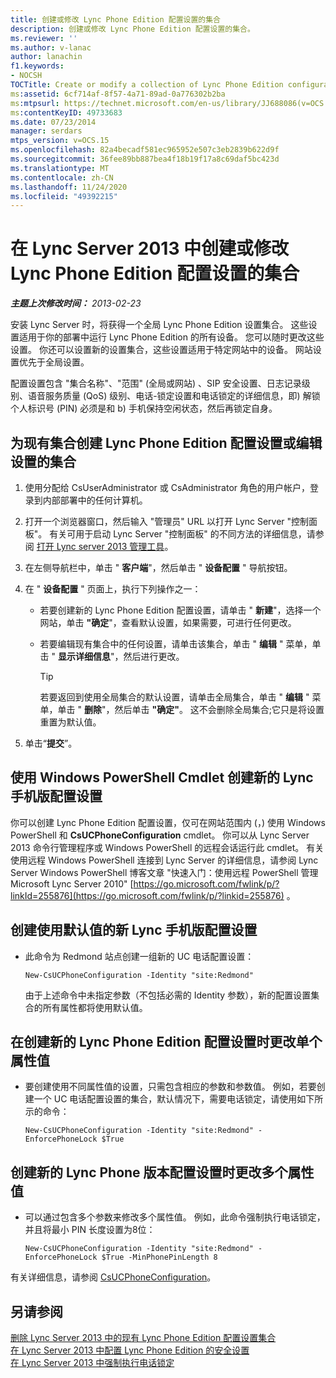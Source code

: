 ```yaml
---
title: 创建或修改 Lync Phone Edition 配置设置的集合
description: 创建或修改 Lync Phone Edition 配置设置的集合。
ms.reviewer: ''
ms.author: v-lanac
author: lanachin
f1.keywords:
- NOCSH
TOCTitle: Create or modify a collection of Lync Phone Edition configuration settings
ms:assetid: 6cf714af-8f57-4a71-89ad-0a776302b2ba
ms:mtpsurl: https://technet.microsoft.com/en-us/library/JJ688086(v=OCS.15)
ms:contentKeyID: 49733683
ms.date: 07/23/2014
manager: serdars
mtps_version: v=OCS.15
ms.openlocfilehash: 82a4becadf581ec965952e507c3eb2839b622d9f
ms.sourcegitcommit: 36fee89bb887bea4f18b19f17a8c69daf5bc423d
ms.translationtype: MT
ms.contentlocale: zh-CN
ms.lasthandoff: 11/24/2020
ms.locfileid: "49392215"
---
```

# <a name="create-or-modify-a-collection-of-lync-phone-edition-configuration-settings-in-lync-server-2013"></a>在 Lync Server 2013 中创建或修改 Lync Phone Edition 配置设置的集合

<div data-xmlns="http://www.w3.org/1999/xhtml">

<div class="topic" data-xmlns="http://www.w3.org/1999/xhtml" data-msxsl="urn:schemas-microsoft-com:xslt" data-cs="https://msdn.microsoft.com/">

<div data-asp="https://msdn2.microsoft.com/asp">



</div>

<div id="mainSection">

<div id="mainBody">

<span> </span>

_**主题上次修改时间：** 2013-02-23_

安装 Lync Server 时，将获得一个全局 Lync Phone Edition 设置集合。 这些设置适用于你的部署中运行 Lync Phone Edition 的所有设备。 您可以随时更改这些设置。 你还可以设置新的设置集合，这些设置适用于特定网站中的设备。 网站设置优先于全局设置。

配置设置包含 "集合名称"、"范围" (全局或网站) 、SIP 安全设置、日志记录级别、语音服务质量 (QoS) 级别、电话-锁定设置和电话锁定的详细信息，即) 解锁个人标识号 (PIN) 必须是和 b) 手机保持空闲状态，然后再锁定自身。

<div>

## <a name="to-create-a-collection-of-lync-phone-edition-configuration-settings-or-edit-settings-for-an-existing-collection"></a>为现有集合创建 Lync Phone Edition 配置设置或编辑设置的集合

1.  使用分配给 CsUserAdministrator 或 CsAdministrator 角色的用户帐户，登录到内部部署中的任何计算机。

2.  打开一个浏览器窗口，然后输入 "管理员" URL 以打开 Lync Server "控制面板"。 有关可用于启动 Lync Server "控制面板" 的不同方法的详细信息，请参阅 [打开 Lync server 2013 管理工具](lync-server-2013-open-lync-server-administrative-tools.md)。

3.  在左侧导航栏中，单击 " **客户端**"，然后单击 " **设备配置** " 导航按钮。

4.  在 " **设备配置** " 页面上，执行下列操作之一：
    
      - 若要创建新的 Lync Phone Edition 配置设置，请单击 " **新建**"，选择一个网站，单击 **"确定**"，查看默认设置，如果需要，可进行任何更改。
    
      - 若要编辑现有集合中的任何设置，请单击该集合，单击 " **编辑** " 菜单，单击 " **显示详细信息**"，然后进行更改。
        
        <div>
        

        > [!TIP]
        > 若要返回到使用全局集合的默认设置，请单击全局集合，单击 " <STRONG>编辑</STRONG> " 菜单，单击 " <STRONG>删除</STRONG>"，然后单击 <STRONG>"确定"</STRONG>。 这不会删除全局集合;它只是将设置重置为默认值。

        
        </div>

5.  单击“**提交**”。

</div>

<div>

## <a name="creating-new-lync-phone-edition-configuration-settings-by-using-windows-powershell-cmdlets"></a>使用 Windows PowerShell Cmdlet 创建新的 Lync 手机版配置设置

你可以创建 Lync Phone Edition 配置设置，仅可在网站范围内 (，) 使用 Windows PowerShell 和 **CsUCPhoneConfiguration** cmdlet。 你可以从 Lync Server 2013 命令行管理程序或 Windows PowerShell 的远程会话运行此 cmdlet。 有关使用远程 Windows PowerShell 连接到 Lync Server 的详细信息，请参阅 Lync Server Windows PowerShell 博客文章 "快速入门：使用远程 PowerShell 管理 Microsoft Lync Server 2010" [https://go.microsoft.com/fwlink/p/?linkId=255876](https://go.microsoft.com/fwlink/p/?linkid=255876) 。

<div>

## <a name="to-create-new-lync-phone-edition-configuration-settings-that-use-the-default-values"></a>创建使用默认值的新 Lync 手机版配置设置

  - 此命令为 Redmond 站点创建一组新的 UC 电话配置设置：
    
        New-CsUCPhoneConfiguration -Identity "site:Redmond"
    
    由于上述命令中未指定参数（不包括必需的 Identity 参数），新的配置设置集合的所有属性都将使用默认值。

</div>

<div>

## <a name="to-change-a-single-property-value-when-creating-new-lync-phone-edition-configuration-settings"></a>在创建新的 Lync Phone Edition 配置设置时更改单个属性值

  - 要创建使用不同属性值的设置，只需包含相应的参数和参数值。 例如，若要创建一个 UC 电话配置设置的集合，默认情况下，需要电话锁定，请使用如下所示的命令：
    
        New-CsUCPhoneConfiguration -Identity "site:Redmond" -EnforcePhoneLock $True

</div>

<div>

## <a name="to-change-multiple-property-values-when-creating-new-lync-phone-edition-configuration-settings"></a>创建新的 Lync Phone 版本配置设置时更改多个属性值

  - 可以通过包含多个参数来修改多个属性值。 例如，此命令强制执行电话锁定，并且将最小 PIN 长度设置为8位：
    
        New-CsUCPhoneConfiguration -Identity "site:Redmond" -EnforcePhoneLock $True -MinPhonePinLength 8

</div>

有关详细信息，请参阅 [CsUCPhoneConfiguration](https://technet.microsoft.com/library/Gg398445(v=OCS.15))。

</div>

<div>

## <a name="see-also"></a>另请参阅


[删除 Lync Server 2013 中的现有 Lync Phone Edition 配置设置集合](lync-server-2013-delete-an-existing-collection-of-lync-phone-edition-configuration-settings.md)  
[在 Lync Server 2013 中配置 Lync Phone Edition 的安全设置](lync-server-2013-configure-security-settings-for-lync-phone-edition.md)  
[在 Lync Server 2013 中强制执行电话锁定](lync-server-2013-enforce-phone-locking.md)  
  

</div>

</div>

<span> </span>

</div>

</div>

</div>


